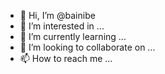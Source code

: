 - 👋 Hi, I’m @bainibe
- 👀 I’m interested in ...
- 🌱 I’m currently learning ...
- 💞️ I’m looking to collaborate on ...
- 📫 How to reach me ...

<!---
bainibe/bainibe is a ✨ special ✨ repository because its `README.md` (this file) appears on your GitHub profile.
You can click the Preview link to take a look at your changes.
--->
